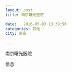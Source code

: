 ```yaml
--- 
layout: post 
title: 南京曙光医院

date:   2016-05-03 13:39:56 
categories: 其他  
city: 南京
  
--- 
```

   
南京曙光医院

信息

